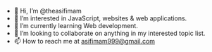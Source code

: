 - 👋 Hi, I’m @theasifimam
- 👀 I’m interested in JavaScript, websites & web applications.
- 🌱 I’m currently learning Web development.
- 💞️ I’m looking to collaborate on anything in my interested topic list.
- 📫 How to reach me at asifimam999@gmail.com

<!---
theasifimam/theasifimam is a ✨ special ✨ repository because its `README.md` (this file) appears on your GitHub profile.
You can click the Preview link to take a look at your changes.
--->
